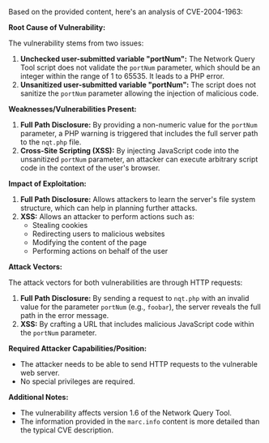 Based on the provided content, here's an analysis of CVE-2004-1963:

**Root Cause of Vulnerability:**

The vulnerability stems from two issues:
1.  **Unchecked user-submitted variable "portNum":** The Network Query Tool script does not validate the `portNum` parameter, which should be an integer within the range of 1 to 65535. It leads to a PHP error.
2.  **Unsanitized user-submitted variable "portNum":** The script does not sanitize the `portNum` parameter allowing the injection of malicious code.

**Weaknesses/Vulnerabilities Present:**

1.  **Full Path Disclosure:** By providing a non-numeric value for the `portNum` parameter, a PHP warning is triggered that includes the full server path to the `nqt.php` file.
2.  **Cross-Site Scripting (XSS):** By injecting JavaScript code into the unsanitized `portNum` parameter, an attacker can execute arbitrary script code in the context of the user's browser.

**Impact of Exploitation:**

1.  **Full Path Disclosure:** Allows attackers to learn the server's file system structure, which can help in planning further attacks.
2.  **XSS:** Allows an attacker to perform actions such as:
    *   Stealing cookies
    *   Redirecting users to malicious websites
    *   Modifying the content of the page
    *   Performing actions on behalf of the user

**Attack Vectors:**

The attack vectors for both vulnerabilities are through HTTP requests:
1. **Full Path Disclosure:**  By sending a request to `nqt.php` with an invalid value for the parameter `portNum` (e.g., `foobar`), the server reveals the full path in the error message.
2.  **XSS:** By crafting a URL that includes malicious JavaScript code within the `portNum` parameter.

**Required Attacker Capabilities/Position:**

*   The attacker needs to be able to send HTTP requests to the vulnerable web server.
*   No special privileges are required.

**Additional Notes:**

*   The vulnerability affects version 1.6 of the Network Query Tool.
*   The information provided in the `marc.info` content is more detailed than the typical CVE description.